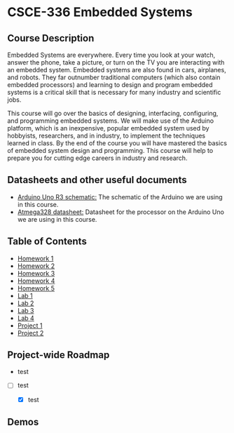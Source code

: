 # CSCE-336 Embedded Systems
## Course Description
Embedded Systems are everywhere. Every time you look at your watch, answer the phone, take a picture, or turn on the TV you are interacting with an embedded system. Embedded systems are also found in cars, airplanes, and robots. They far outnumber traditional computers (which also contain embedded processors) and learning to design and program embedded systems is a critical skill that is necessary for many industry and scientific jobs.

This course will go over the basics of designing, interfacing, configuring, and programming embedded systems. We will make use of the Arduino platform, which is an inexpensive, popular embedded system used by hobbyists, researchers, and in industry, to implement the techniques learned in class. By the end of the course you will have mastered the basics of embedded system design and programming. This course will help to prepare you for cutting edge careers in industry and research.

## Datasheets and other useful documents
* [Arduino Uno R3 schematic:](https://cse.unl.edu/~jfalkinburg/cse_courses/2021/336/Arduino_Uno_Rev3-schematic.pdf) The schematic of the Arduino we are using in this course.
* [Atmega328 datasheet:](https://cse.unl.edu/~jfalkinburg/cse_courses/2021/336/Atmega328p_full_datasheet.pdf) Datasheet for the processor on the Arduino Uno we are using in this course.

## Table of Contents
* [Homework 1](https://github.com/J0NTrollston/CSCE-336_Embedded_Systems/tree/main/Homework_1)
* [Homework 2](https://github.com/J0NTrollston/CSCE-336_Embedded_Systems/tree/main/Homework_2)
* [Homework 3](https://github.com/J0NTrollston/CSCE-336_Embedded_Systems/tree/main/Homework_3)
* [Homework 4](https://github.com/J0NTrollston/CSCE-336_Embedded_Systems/tree/main/Homework_4)
* [Homework 5](https://github.com/J0NTrollston/CSCE-336_Embedded_Systems/tree/main/Homework_5)
* [Lab 1](https://github.com/J0NTrollston/CSCE-336_Embedded_Systems/tree/main/Lab_1)
* [Lab 2](https://github.com/J0NTrollston/CSCE-336_Embedded_Systems/tree/main/Lab_2)
* [Lab 3](https://github.com/J0NTrollston/CSCE-336_Embedded_Systems/tree/main/Lab_3)
* [Lab 4](https://github.com/J0NTrollston/CSCE-336_Embedded_Systems/tree/main/Lab_4)
* [Project 1]()
* [Project 2]()


## Project-wide Roadmap
- test
- [ ] test
    - [X] test


## Demos

